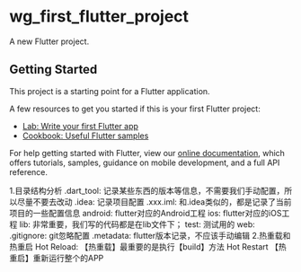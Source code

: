# wg_first_flutter_project

A new Flutter project.

## Getting Started

This project is a starting point for a Flutter application.

A few resources to get you started if this is your first Flutter project:

- [Lab: Write your first Flutter app](https://flutter.dev/docs/get-started/codelab)
- [Cookbook: Useful Flutter samples](https://flutter.dev/docs/cookbook)

For help getting started with Flutter, view our
[online documentation](https://flutter.dev/docs), which offers tutorials,
samples, guidance on mobile development, and a full API reference.


1.目录结构分析
 .dart_tool: 记录某些东西的版本等信息，不需要我们手动配置，所以尽量不要去改动
 .idea: 记录项目配置
 .xxx.iml: 和.idea类似的，都是记录了当前项目的一些配置信息
 android: flutter对应的Android工程
 ios: flutter对应的iOS工程
 lib: 非常重要，我们写的代码都是在lib文件下；
 test: 测试用的
 web:
 .gitignore: git忽略配置
 .metadata: flutter版本记录，不应该手动编辑
2.热重载和热重启
 Hot Reload: 【热重载】最重要的是执行【build】方法
  Hot Restart 【热重启】重新运行整个的APP
